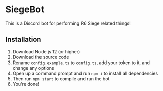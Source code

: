 # SiegeBot

This is a Discord bot for performing R6 Siege related things!

## Installation

1. Download Node.js 12 (or higher)
2. Download the source code
3. Rename `config.example.ts` to `config.ts`, add your token to it, and change any options
4. Open up a command prompt and run `npm i` to install all dependencies
5. Then run `npm start` to compile and run the bot
6. You're done!
